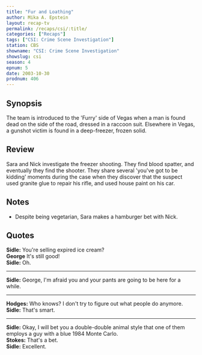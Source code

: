```yaml
---
title: "Fur and Loathing"
author: Mika A. Epstein
layout: recap-tv
permalink: /recaps/csi/:title/
categories: ["Recaps"]
tags: ["CSI: Crime Scene Investigation"]
station: CBS
showname: "CSI: Crime Scene Investigation"
showslug: csi
season: 4
epnum: 5
date: 2003-10-30
prodnum: 406  
---
```


## Synopsis

The team is introduced to the 'Furry' side of Vegas when a man is found dead on the side of the road, dressed in a raccoon suit. Elsewhere in Vegas, a gunshot victim is found in a deep-freezer, frozen solid.

## Review

Sara and Nick investigate the freezer shooting. They find blood spatter, and eventually they find the shooter. They share several 'you've got to be kidding' moments during the case when they discover that the suspect used granite glue to repair his rifle, and used house paint on his car.

## Notes

* Despite being vegetarian, Sara makes a hamburger bet with Nick.

## Quotes

**Sidle:** You're selling expired ice cream?  
**George** It's still good!  
**Sidle:** Oh.  

- - -

**Sidle:** George, I'm afraid you and your pants are going to be here for a while.

- - -

**Hodges:** Who knows? I don't try to figure out what people do anymore.  
**Sidle:** That's smart.  

- - -

**Sidle:** Okay, I will bet you a double-double animal style that one of them employs a guy with a blue 1984 Monte Carlo.  
**Stokes:** That's a bet.  
**Sidle:** Excellent.